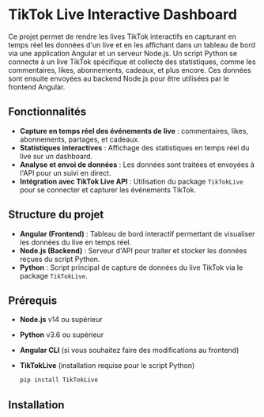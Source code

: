# TikTok Live Interactive Dashboard

Ce projet permet de rendre les lives TikTok interactifs en capturant en temps réel les données d'un live et en les affichant dans un tableau de bord via une application Angular et un serveur Node.js. Un script Python se connecte à un live TikTok spécifique et collecte des statistiques, comme les commentaires, likes, abonnements, cadeaux, et plus encore. Ces données sont ensuite envoyées au backend Node.js pour être utilisées par le frontend Angular.

## Fonctionnalités

- **Capture en temps réel des événements de live** : commentaires, likes, abonnements, partages, et cadeaux.
- **Statistiques interactives** : Affichage des statistiques en temps réel du live sur un dashboard.
- **Analyse et envoi de données** : Les données sont traitées et envoyées à l'API pour un suivi en direct.
- **Intégration avec TikTok Live API** : Utilisation du package `TikTokLive` pour se connecter et capturer les événements TikTok.

## Structure du projet

- **Angular (Frontend)** : Tableau de bord interactif permettant de visualiser les données du live en temps réel.
- **Node.js (Backend)** : Serveur d'API pour traiter et stocker les données reçues du script Python.
- **Python** : Script principal de capture de données du live TikTok via le package `TikTokLive`.

## Prérequis

- **Node.js** v14 ou supérieur
- **Python** v3.6 ou supérieur
- **Angular CLI** (si vous souhaitez faire des modifications au frontend)
- **TikTokLive** (installation requise pour le script Python)
  
  ```bash
  pip install TikTokLive
  ```

## Installation